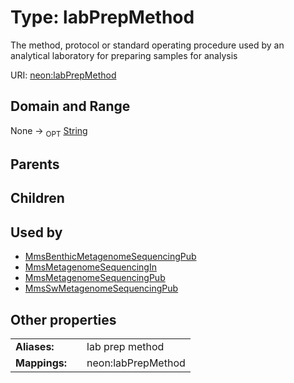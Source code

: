 
# Type: labPrepMethod


The method, protocol or standard operating procedure used by an analytical laboratory for preparing samples for analysis

URI: [neon:labPrepMethod](https://data.neonscience.org/labPrepMethod)


## Domain and Range

None ->  <sub>OPT</sub> [String](types/String.md)

## Parents


## Children


## Used by

 * [MmsBenthicMetagenomeSequencingPub](MmsBenthicMetagenomeSequencingPub.md)
 * [MmsMetagenomeSequencingIn](MmsMetagenomeSequencingIn.md)
 * [MmsMetagenomeSequencingPub](MmsMetagenomeSequencingPub.md)
 * [MmsSwMetagenomeSequencingPub](MmsSwMetagenomeSequencingPub.md)

## Other properties

|  |  |  |
| --- | --- | --- |
| **Aliases:** | | lab prep method |
| **Mappings:** | | neon:labPrepMethod |

